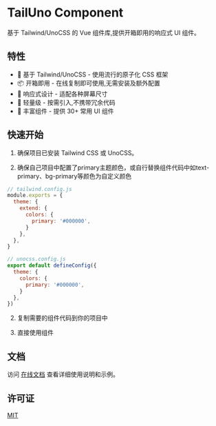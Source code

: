 # TailUno Component

基于 Tailwind/UnoCSS 的 Vue 组件库,提供开箱即用的响应式 UI 组件。

## 特性

- 🎨 基于 Tailwind/UnoCSS - 使用流行的原子化 CSS 框架
- 📦 开箱即用 - 在线复制即可使用,无需安装及额外配置
- 📱 响应式设计 - 适配各种屏幕尺寸
- 🎈 轻量级 - 按需引入,不携带冗余代码
- 🎉 丰富组件 - 提供 30+ 常用 UI 组件

## 快速开始

1. 确保项目已安装 Tailwind CSS 或 UnoCSS。

2. 确保自己项目中配置了primary主题颜色，或自行替换组件代码中如text-primary、bg-primary等颜色为自定义颜色

```js
// tailwind.config.js
module.exports = {
  theme: {
    extend: {
      colors: {
        primary: '#000000',
      }
    },
  },
}
```

```js
// unocss.config.js
export default defineConfig({
  theme: {
    colors: {
      primary: '#000000',
    }
  },
})
```

2. 复制需要的组件代码到你的项目中

3. 直接使用组件

## 文档

访问 [在线文档](https://mingneo.github.io/tailuno-components/) 查看详细使用说明和示例。

## 许可证

[MIT](LICENSE)
